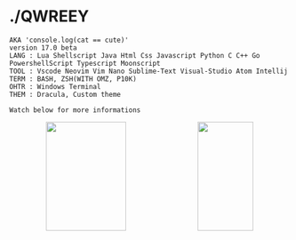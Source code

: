 <div align = left>

# ./QWREEY
```
AKA 'console.log(cat == cute)'
version 17.0 beta
LANG : Lua Shellscript Java Html Css Javascript Python C C++ Go PowershellScript Typescript Moonscript
TOOL : Vscode Neovim Vim Nano Sublime-Text Visual-Studio Atom Intellij
TERM : BASH, ZSH(WITH OMZ, P10K)
OHTR : Windows Terminal
THEM : Dracula, Custom theme

Watch below for more informations
```

<div align = center>
  <img width=53.5% height=196px src="https://github-readme-stats.vercel.app/api?username=qwreey75&count_private=true&show_icons=true&theme=radical" />
  <img width=44.5% height=196px src="https://github-readme-stats.vercel.app/api/top-langs/?username=qwreey75&theme=radical&layout=compact" />
</div>
<!-- 이미지도 [<img>]() 이렇게 감싸서 링크 넣을 수 있음 -->
